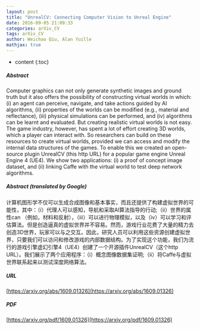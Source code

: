 ```yaml
---
layout: post
title: "UnrealCV: Connecting Computer Vision to Unreal Engine"
date: 2016-09-05 21:09:33
categories: arXiv_CV
tags: arXiv_CV
author: Weichao Qiu, Alan Yuille
mathjax: true
---
```


* content
{:toc}

##### Abstract
Computer graphics can not only generate synthetic images and ground truth but it also offers the possibility of constructing virtual worlds in which: (i) an agent can perceive, navigate, and take actions guided by AI algorithms, (ii) properties of the worlds can be modified (e.g., material and reflectance), (iii) physical simulations can be performed, and (iv) algorithms can be learnt and evaluated. But creating realistic virtual worlds is not easy. The game industry, however, has spent a lot of effort creating 3D worlds, which a player can interact with. So researchers can build on these resources to create virtual worlds, provided we can access and modify the internal data structures of the games. To enable this we created an open-source plugin UnrealCV (this http URL) for a popular game engine Unreal Engine 4 (UE4). We show two applications: (i) a proof of concept image dataset, and (ii) linking Caffe with the virtual world to test deep network algorithms.

##### Abstract (translated by Google)
计算机图形学不仅可以生成合成图像和基本事实，而且还提供了构建虚拟世界的可能性，其中：（i）代理人可以感知，导航和采取AI算法指导的行动;（ii）世界的属性can （例如，材料和反射），（iii）可以进行物理模拟，以及（iv）可以学习和评估算法。但是创造逼真的虚拟世界并不容易。然而，游戏行业花费了大量的精力去创造3D世界，玩家可以与之交互。因此，研究人员可以利用这些资源创建虚拟世界，只要我们可以访问和修改游戏的内部数据结构。为了实现这个功能，我们为流行的游戏引擎虚幻引擎4（UE4）创建了一个开源插件UnrealCV（这个http URL）。我们展示了两个应用程序：（i）概念图像数据集证明;（ii）将Caffe与虚拟世界联系起来以测试深度网络算法。

##### URL
[https://arxiv.org/abs/1609.01326](https://arxiv.org/abs/1609.01326)

##### PDF
[https://arxiv.org/pdf/1609.01326](https://arxiv.org/pdf/1609.01326)

